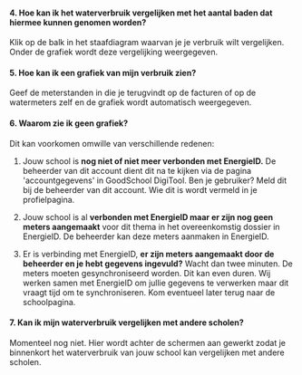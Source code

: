 #### 4. Hoe kan ik het waterverbruik vergelijken met het aantal baden dat hiermee kunnen genomen worden? 

 Klik op de balk in het staafdiagram waarvan je je verbruik wilt vergelijken. Onder de grafiek wordt deze vergelijking weergegeven.  

   

#### 5. Hoe kan ik een grafiek van mijn verbruik zien? 

Geef de meterstanden in die je terugvindt op de facturen of op de watermeters zelf en de grafiek wordt automatisch weergegeven.  

 #### 6. Waarom zie ik geen grafiek? 

 Dit kan voorkomen omwille van verschillende redenen:  

 1) Jouw school is __nog niet of niet meer verbonden met EnergieID.__ De beheerder van dit account dient dit na te kijken via de pagina 'accountgegevens' in GoodSchool DigiTool. Ben je gebruiker? Meld dit bij de beheerder van dit account. Wie dit is wordt vermeld in je profielpagina.  

 2) Jouw school is al __verbonden met EnergieID maar er zijn nog geen meters aangemaakt__ voor dit thema in het overeenkomstig dossier in EnergieID. De beheerder kan deze meters aanmaken in EnergieID.  

3) Er is verbinding met EnergieID, __er zijn meters aangemaakt door de beheerder en je hebt gegevens ingevuld?__ Wacht dan twee minuten. De meters moeten gesynchroniseerd worden. Dit kan even duren. Wij werken samen met EnergieID om jullie gegevens te verwerken maar dit vraagt tijd om te synchroniseren. Kom eventueel later terug naar de schoolpagina.  

  

#### 7. Kan ik mijn waterverbruik vergelijken met andere scholen? 

Momenteel nog niet. Hier wordt achter de schermen aan gewerkt zodat je binnenkort het waterverbruik van jouw school kan vergelijken met andere scholen. 
